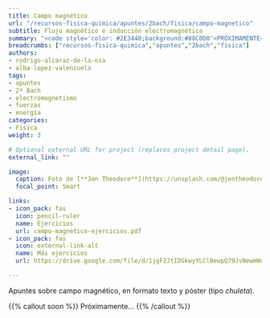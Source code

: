 ```yaml
---
title: Campo magnético
url: "/recursos-fisica-quimica/apuntes/2bach/fisica/campo-magnetico"
subtitle: Flujo magnético e inducción electromagnética
summary: "<code style='color: #2E3440;background:#88C0D0'>PRÓXIMAMENTE</code> <br> Campo magnético. Flujo magnético. Inducción electromagnética."
breadcrumbs: ["recursos-fisica-quimica","apuntes","2bach","fisica"]
authors:
- rodrigo-alcaraz-de-la-osa
- alba-lopez-valenzuela
tags:
- apuntes
- 2º Bach
- electromagnetismo
- fuerzas
- energía
categories:
- Física
weight: 3

# Optional external URL for project (replaces project detail page).
external_link: ""

image:
  caption: Foto de [**Jen Theodore**](https://unsplash.com/@jentheodore) en [Unsplash](https://unsplash.com)
  focal_point: Smart

links:
- icon_pack: fas
  icon: pencil-ruler
  name: Ejercicios
  url: campo-magnetico-ejercicios.pdf
- icon_pack: fas
  icon: external-link-alt
  name: Más ejercicios
  url: https://drive.google.com/file/d/1jgF2JtIDGkwyYLClBewpQ79JsNewmWnm/view

---
```


Apuntes sobre campo magnético, en formato texto y póster (tipo _chuleta_).

{{% callout soon %}}
Próximamente...
{{% /callout %}}
